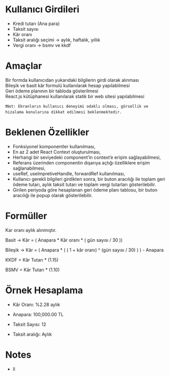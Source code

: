 # Kullanıcı Girdileri

* Kredi tutarı (Ana para) 
* Taksit sayısı
* Kâr oranı
* Taksit aralığı seçimi → aylık, haftalık, yıllık
* Vergi oranı → bsmv ve kkdf

# Amaçlar

Bir formda kullanıcıdan yukarıdaki bilgilerin girdi olarak alınması  
Bileşik ve basit kâr formulü kullanılarak hesap yapılabilmesi  
Geri ödeme planının bir tabloda gösterilmesi  
React.js kütüphanesi kullanılarak statik bir web sitesi yapılabilmesi  

```
❗Not: Ekranların kullanıcı deneyimi odaklı olması, görsellik ve hizalama konularına dikkat edilmesi beklenmektedir.
```

# Beklenen Özellikler

* Fonksiyonel komponentler kullanılması,
* En az 2 adet React Context oluşturulması,
* Herhangi bir seviyedeki component’in context’e erişim sağlayabilmesi,
* Referans üzerinden componentin dışarıya açtığı özelliklere erişim sağlanabilmesi,
* useRef, useImpretiveHandle, forwardRef kullanılması,
* Kullanıcı gerekli bilgileri girdikten sonra, bir buton aracılığı ile toplam geri ödeme tutarı, aylık taksit tutarı ve toplam vergi tutarları gösterilebilir.
* Girilen periyoda göre hesaplanan geri ödeme planı tablosu, bir buton aracılığı ile popup olarak gösterilebilir.

# Formüller

Kar oranı aylık alınmıştır.

Basit → Kâr = ( Anapara * Kâr oranı * ( gün sayısı / 30 ))

Bileşik → Kâr = ( Anapara * ( ( 1 + kâr oranı) ^ (gün sayısı / 30) ) ) - Anapara  

KKDF = Kâr Tutarı * (1.15)  

BSMV = Kâr Tutarı * (1.10)   

# Örnek Hesaplama

* Kâr Oranı: %2.28 aylık

* Anapara: 100,000.00 TL

* Taksit Sayısı: 12

* Taksit aralığı: Aylık

# Notes

* ll